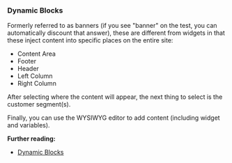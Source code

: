 ### Dynamic Blocks

Formerly referred to as banners (if you see "banner" on the test, you can automatically discount that answer), these are different from widgets in that these inject content into specific places on the entire site:

* Content Area
* Footer
* Header
* Left Column
* Right Column

After selecting where the content will appear, the next thing to select is the customer segment(s).

Finally, you can use the WYSIWYG editor to add content (including widget and variables).

**Further reading:**

* [Dynamic Blocks](https://docs.magento.com/user-guide/cms/dynamic-blocks.html)
